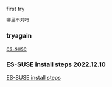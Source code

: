 first try

```bash
哪里不对吗
```

### tryagain

[es-suse](https://github.com/angellaugh/angellaugh.GitHub.io/blob/main/es-suse.md)

### ES-SUSE install steps 2022.12.10
[ES-SUSE install steps](https://github.com/angellaugh/angellaugh.GitHub.io/blob/main/ES.md)
